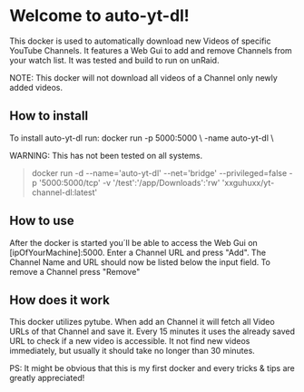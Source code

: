 ﻿# Welcome to auto-yt-dl!

This docker is used to automatically download new Videos of specific YouTube Channels. It features
a Web Gui to add and remove Channels from your watch list. It was tested and build to run on unRaid.

NOTE: This docker will not download all videos of a Channel only newly added videos.

## How to install

To install auto-yt-dl run:  docker run -p 5000:5000 \ -name auto-yt-dl \

WARNING: This has not been tested on all systems.

>docker run -d --name='auto-yt-dl' --net='bridge' --privileged=false -p '5000:5000/tcp' -v '/test':'/app/Downloads':'rw' 'xxguhuxx/yt-channel-dl:latest'

## How to use
After the docker is started you´ll be able to access the Web Gui on [ipOfYourMachine]:5000.
Enter a Channel URL and press "Add". The Channel Name and URL should now be listed below the input field.
To remove a Channel press "Remove"

## How does it work
This docker utilizes pytube. When add an Channel it will fetch all Video URLs of that Channel and save it.
Every 15 minutes it uses the already saved URL to check if a new video is accessible.
It not find new videos immediately, but usually it should take no longer than 30 minutes.

PS: It might be obvious that this is my first docker and every tricks & tips are greatly appreciated!

